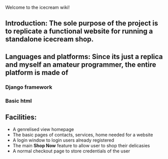 Welcome to the icecream wiki!
## Introduction:  The sole purpose of the project is to replicate a functional website for running a standalone icecream shop.
## Languages and platforms:  Since its just a replica and myself an amateur programmer, the entire platform is made of
### Django framework
### Basic html 
## Facilities:
* A genrelised view homepage
* The basic pages of contacts, services, home needed for a website
* A login window to login users already registered
* The main **Shop Now** feature to allow user to shop their delicasies
* A normal checkout page to store credentials of the user

